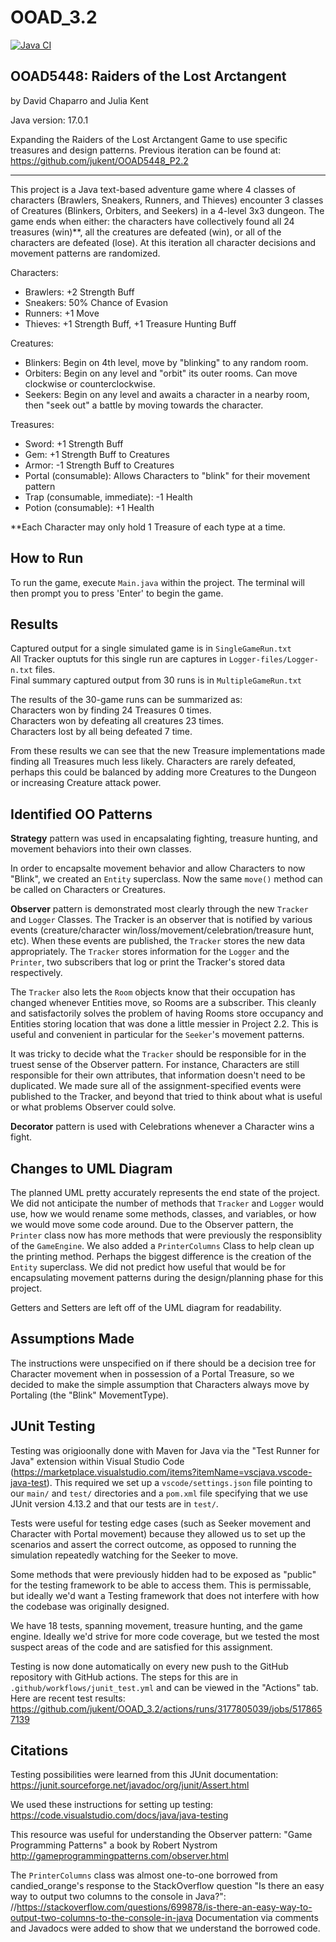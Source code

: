 # OOAD_3.2
[![Java CI](https://github.com/jukent/OOAD_3.2/actions/workflows/junit_tests.yaml/badge.svg)](https://github.com/jukent/OOAD_3.2/actions/workflows/junit_tests.yaml)

## OOAD5448: Raiders of the Lost Arctangent
by David Chaparro and Julia Kent

Java version: 17.0.1

Expanding the Raiders of the Lost Arctangent Game to use specific treasures and design patterns. Previous iteration can be found at: https://github.com/jukent/OOAD5448_P2.2

--------------------------------

This project is a Java text-based adventure game where 4 classes of characters (Brawlers, Sneakers, Runners, and Thieves) encounter 3 classes of Creatures (Blinkers, Orbiters, and Seekers) in a 4-level 3x3 dungeon. The game ends when either: the characters have collectively found all 24 treasures (win)**, all the creatures are defeated (win), or all of the characters are defeated (lose). At this iteration all character decisions and movement patterns are randomized.

Characters:
- Brawlers: +2 Strength Buff
- Sneakers: 50% Chance of Evasion
- Runners: +1 Move
- Thieves: +1 Strength Buff,  +1 Treasure Hunting Buff

Creatures:
- Blinkers: Begin on 4th level, move by "blinking" to any random room.
- Orbiters: Begin on any level and "orbit" its outer rooms. Can move clockwise or counterclockwise.
- Seekers: Begin on any level and awaits a character in a nearby room, then "seek out" a battle by moving towards the character.

Treasures:
- Sword: +1 Strength Buff
- Gem: +1 Strength Buff to Creatures
- Armor: -1 Strength Buff to Creatures
- Portal (consumable): Allows Characters to "blink" for their movement pattern
- Trap (consumable, immediate):  -1 Health
- Potion (consumable): +1 Health

**Each Character may only hold 1 Treasure of each type at a time.


## How to Run

To run the game, execute `Main.java` within the project. The terminal will then prompt you to press 'Enter' to begin the game.

## Results

Captured output for a single simulated game is in `SingleGameRun.txt` <br/>
All Tracker ouptuts for this single run are captures in `Logger-files/Logger-n.txt` files. <br/>
Final summary captured output from 30 runs is in `MultipleGameRun.txt` <br/>

The results of the 30-game runs can be summarized as: <br/>
Characters won by finding 24 Treasures 0 times. <br/>
Characters won by defeating all creatures 23 times. <br/>
Characters lost by all being defeated 7 time. <br/>

From these results we can see that the new Treasure implementations made finding all Treasures much less likely. Characters are rarely defeated, perhaps this could be balanced by adding more Creatures to the Dungeon or increasing Creature attack power.

## Identified OO Patterns

**Strategy** pattern was used in encapsalating fighting, treasure hunting, and movement behaviors into their own classes. 

In order to encapsalte movement behavior and allow Characters to now "Blink", we created an `Entity` superclass. Now the same `move()` method can be called on Characters or Creatures.

**Observer** pattern is demonstrated most clearly through the new `Tracker` and `Logger` Classes. The Tracker is an observer that is notified by various events (creature/character win/loss/movement/celebration/treasure hunt, etc). When these events are published, the `Tracker` stores the new data appropriately. The `Tracker` stores information for the `Logger` and the `Printer`, two subscribers that log or print the Tracker's stored data respectively. 

The `Tracker` also lets the `Room` objects know that their occupation has changed whenever Entities move, so Rooms are a subscriber. This cleanly and satisfactorily solves the problem of having Rooms store occupancy and Entities storing location that was done a little messier in Project 2.2. This is useful and convenient in particular for the `Seeker`'s movement patterns.

It was tricky to decide what the `Tracker` should be responsible for in the truest sense of the Observer pattern. For instance, Characters are still responsible for their own attributes, that information doesn't need to be duplicated. We made sure all of the assignment-specified events were published to the Tracker, and beyond that tried to think about what is useful or what problems Observer could solve.

**Decorator** pattern is used with Celebrations whenever a Character wins a fight.


## Changes to UML Diagram

The planned UML pretty accurately represents the end state of the project. We did not anticipate the number of methods that `Tracker` and `Logger` would use, how we would rename some methods, classes, and variables, or how we would move some code around. Due to the Observer pattern, the `Printer` class now has more methods that were previously the responsiblity of the `GameEngine`. We also added a `PrinterColumns` Class to help clean up the printing method. Perhaps the biggest difference is the creation of the `Entity` superclass. We did not predict how useful that would be for encapsulating movement patterns during the design/planning phase for this project.

Getters and Setters are left off of the UML diagram for readability.

## Assumptions Made

The instructions were unspecified on if there should be a decision tree for Character movement when in possession of a Portal Treasure, so we decided to make the simple assumption that Characters always move by Portaling (the "Blink" MovementType).

## JUnit Testing

Testing was origioonally done with Maven for Java via the "Test Runner for Java" extension within Visual Studio Code (https://marketplace.visualstudio.com/items?itemName=vscjava.vscode-java-test). This required we set up a `vscode/settings.json` file pointing to our `main/` and `test/` directories and a `pom.xml` file specifying that we use JUnit version 4.13.2 and that our tests are in `test/`.

Tests were useful for testing edge cases (such as Seeker movement and Character with Portal movement) because they allowed us to set up the scenarios and assert the correct outcome, as opposed to running the simulation repeatedly watching for the Seeker to move.

Some methods that were previously hidden had to be exposed as "public" for the testing framework to be able to access them. This is permissable, but ideally we'd want a Testing framework that does not interfere with how the codebase was originally designed.

We have 18 tests, spanning movement, treasure hunting, and the game engine. Ideally we'd strive for more code coverage, but we tested the most suspect areas of the code and are satisfied for this assignment.

Testing is now done automatically on every new push to the GitHub repository with GitHub actions. The steps for this are in `.github/workflows/junit_test.yml` and can be viewed in the "Actions" tab. Here are recent test results: https://github.com/jukent/OOAD_3.2/actions/runs/3177805039/jobs/5178657139

## Citations

Testing possibilities were learned from this JUnit documentation: https://junit.sourceforge.net/javadoc/org/junit/Assert.html

We used these instructions for setting up testing: https://code.visualstudio.com/docs/java/java-testing

This resource was useful for understanding the Observer pattern: "Game Programming Patterns" a book by Robert Nystrom http://gameprogrammingpatterns.com/observer.html

The `PrinterColumns` class was almost one-to-one borrowed from candied_orange's response to the StackOverflow question "Is there an easy way to output two columns to the console in Java?":
//https://stackoverflow.com/questions/699878/is-there-an-easy-way-to-output-two-columns-to-the-console-in-java
Documentation via comments and Javadocs were added to show that we understand the borrowed code.